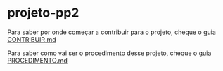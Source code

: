 # projeto-pp2

Para saber por onde começar a contribuir para o projeto, cheque o guia [CONTRIBUIR.md](https://github.com/marshfellow42/projeto-pp2/blob/main/CONTRIBUIR.md)

Para saber como vai ser o procedimento desse projeto, cheque o guia [PROCEDIMENTO.md](https://github.com/marshfellow42/projeto-pp2/blob/main/PROCEDIMENTO.md)
